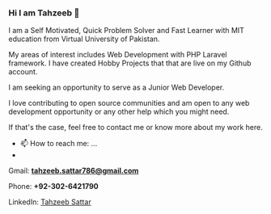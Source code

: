 ### Hi I am Tahzeeb 👋

I am a Self Motivated, Quick Problem Solver and Fast Learner with MIT education from Virtual University of  Pakistan. 

My areas of interest includes Web Development with PHP Laravel framework. I have created Hobby Projects that that are live on my Github account.

I am seeking an opportunity to serve as a Junior Web Developer. 

I love contributing to open source communities and am open to any web development opportunity or any other help which you might need.

If that's the case, feel free to contact me or know more about my work here.


- 📫 How to reach me: ...
- 
Gmail: **tahzeeb.sattar786@gmail.com**

Phone: **+92-302-6421790**

LinkedIn: [Tahzeeb Sattar](https://www.linkedin.com/in/tahzeeb-sattar/)


<!--
**tahzeeb536/tahzeeb536** is a ✨ _special_ ✨ repository because its `README.md` (this file) appears on your GitHub profile.

Here are some ideas to get you started:

- 🔭 I’m currently working on ...
- 🌱 I’m currently learning ...
- 👯 I’m looking to collaborate on ...
- 🤔 I’m looking for help with ...
- 💬 Ask me about ...
- 📫 How to reach me: ...
- 😄 Pronouns: ...
- ⚡ Fun fact: ...
-->
